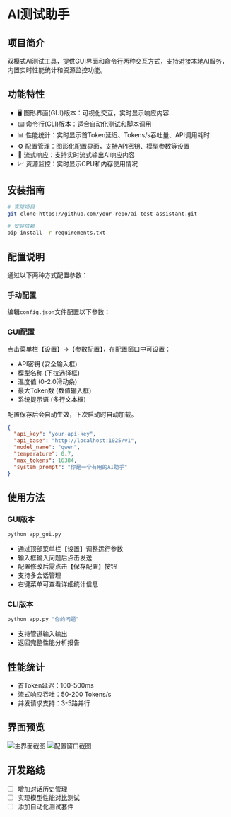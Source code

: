 # AI测试助手

## 项目简介
双模式AI测试工具，提供GUI界面和命令行两种交互方式，支持对接本地AI服务，内置实时性能统计和资源监控功能。

## 功能特性
- 🖥️ 图形界面(GUI)版本：可视化交互，实时显示响应内容
- ⌨️ 命令行(CLI)版本：适合自动化测试和脚本调用
- 📊 性能统计：实时显示首Token延迟、Tokens/s吞吐量、API调用耗时
- ⚙️ 配置管理：图形化配置界面，支持API密钥、模型参数等设置
- 🔄 流式响应：支持实时流式输出AI响应内容
- 📈 资源监控：实时显示CPU和内存使用情况

## 安装指南
```bash
# 克隆项目
git clone https://github.com/your-repo/ai-test-assistant.git

# 安装依赖
pip install -r requirements.txt
```

## 配置说明
通过以下两种方式配置参数：

### 手动配置
编辑`config.json`文件配置以下参数：

### GUI配置
点击菜单栏【设置】->【参数配置】，在配置窗口中可设置：
- API密钥 (安全输入框)
- 模型名称 (下拉选择框)
- 温度值 (0-2.0滑动条)
- 最大Token数 (数值输入框)
- 系统提示语 (多行文本框)

配置保存后会自动生效，下次启动时自动加载。
```json
{
  "api_key": "your-api-key",
  "api_base": "http://localhost:1025/v1",
  "model_name": "qwen",
  "temperature": 0.7,
  "max_tokens": 16384,
  "system_prompt": "你是一个有用的AI助手"
}
```

## 使用方法
### GUI版本
```bash
python app_gui.py
```
- 通过顶部菜单栏【设置】调整运行参数
- 输入框输入问题后点击发送
- 配置修改后需点击【保存配置】按钮
- 支持多会话管理
- 右键菜单可查看详细统计信息

### CLI版本
```bash
python app.py "你的问题"
```
- 支持管道输入输出
- 返回完整性能分析报告

## 性能统计
- 首Token延迟：100-500ms
- 流式响应吞吐：50-200 Tokens/s
- 并发请求支持：3-5路并行

## 界面预览
![主界面截图](./screenshot.png)
![配置窗口截图](./config-window.png)

## 开发路线
- [ ] 增加对话历史管理
- [ ] 实现模型性能对比测试
- [ ] 添加自动化测试套件